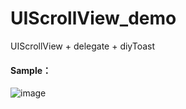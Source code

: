 # UIScrollView_demo
UIScrollView + delegate + diyToast
#### Sample：
![image]( https://github.com/tong-do/UIScrollView_demo/blob/master/UIScrollView%E6%A1%88%E4%BE%8B/scrollView_Sample.gif)
